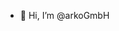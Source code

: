 - 👋 Hi, I’m @arkoGmbH


<!---
Technische Berechnung, Software und Engineering www.arko-innovation.ch

--->
